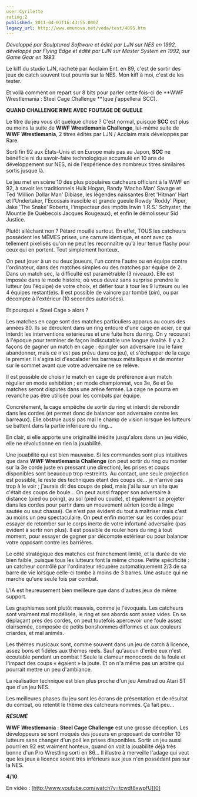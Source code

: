 ```yaml
---
user:Cyrilette
rating:2
published: 2011-04-03T16:43:55.000Z
legacy_url: http://www.emunova.net/veda/test/4095.htm
---
```

_Développé par Sculptured Software et édité par LJN sur NES en 1992, développé par Flying Edge et édité par LJN sur Master System en 1992, sur Game Gear en 1993\._  

   

Le kiff du studio LJN, racheté par Acclaim Ent. en 89, c'est de sortir des jeux de catch souvent tout pourris sur la NES. Mon kiff à moi, c'est de les tester.  

Et voilà comment on repart sur 8 bits pour parler cette fois-ci de **WWF Wrestlemania : Steel Cage Challenge **(que j'appellerai SCC).  

  

**QUAND CHALLENGE RIME AVEC FOUTAGE DE GUEULE**  

Le titre du jeu vous dit quelque chose ? C'est normal, puisque **SCC** est plus ou moins la suite de **WWF Wrestlemania Challenge**, lui-même suite de **WWF Wrestlemania**, 2 titres édités par LJN / Acclaim mais développés par Rare.  

   

Sorti fin 92 aux États-Unis et en Europe mais pas au Japon, **SCC** ne bénéficie ni du savoir-faire technologique accumulé en 10 ans de développement sur NES, ni de l'expérience des nombreux titres similaires sortis jusque là.  

   

Le jeu met en scène 10 des plus populaires catcheurs officiant à la WWF en 92, à savoir les traditionnels Hulk Hogan, Randy 'Macho Man' Savage et Ted 'Million Dollar Man' Dibiase, les légendes naissantes Bret 'Hitman' Hart et l'Undertaker, l'Ecossais irascible et grande gueule Rowdy 'Roddy' Piper, Jake 'The Snake' Roberts, l'inspecteur des impôts Irwin 'I.R.S.' Schyster, the Mountie (le Québecois Jacques Rougeaux), et enfin le démolisseur Sid Justice.  

Plutôt alléchant non ? Pétard mouillé surtout. En effet, TOUS les catcheurs possèdent les MÊMES prises, une carrure identique, et sont avec ça tellement pixelisés qu'on ne peut les reconnaître qu'à leur tenue flashy pour ceux qui en portent. Tout simplement honteux.  

   

On peut jouer à un ou deux joueurs, l'un contre l'autre ou en équipe contre l'ordinateur, dans des matches simples ou des matches par équipe de 2\. Dans un match sec, la difficulté est paramétrable (3 niveaux). Elle est imposée dans le mode histoire, où vous devez sans surprise prendre le lutteur (ou l'équipe) de votre choix, et défier tour à tour les 9 lutteurs ou les 4 équipes restant(e)s. Il est possible de vaincre par tombé (_pin_), ou par décompte à l'extérieur (10 secondes autorisées).  

   

Et pourquoi « Steel Cage » alors ?  

Les matches en cage sont des matches particuliers apparus au cours des années 80\. Ils se déroulent dans un ring entouré d'une cage en acier, ce qui interdit les interventions extérieures et une fuite hors du ring. On y recourait à l'époque pour terminer de façon indiscutable une longue rivalité. Il y a 2 façons de gagner un match en cage : épingler son adversaire (ou le faire abandonner, mais ce n'est pas prévu dans ce jeu), et s'échapper de la cage le premier. Il s'agira ici d'escalader les barreaux métalliques et de monter sur le sommet avant que votre adversaire ne se relève.  

Il est possible de choisir le match en cage de préférence à un match régulier en mode exhibition ; en mode championnat, vos 3e, 6e et 9e matches seront disputés dans une arène fermée. La cage ne pourra en revanche pas être utilisée pour les combats par équipe.  

Concrètement, la cage empêche de sortir du ring et interdit de rebondir dans les cordes (et permet donc de balancer son adversaire contre les barreaux). Elle obstrue aussi pas mal le champ de vision lorsque les lutteurs se battent dans la partie inférieure du ring...  

En clair, si elle apporte une originalité inédite jusqu'alors dans un jeu vidéo, elle ne révolutionne en rien la jouabilité.  

   

Une jouabilité qui est bien mauvaise. Si les commandes sont plus intuitives que dans **WWF Wrestlemania Challenge** (on peut sortir du ring ou monter sur la 3e corde juste en pressant une direction), les prises et coups disponibles sont beaucoup trop restreints. Au contact, une seule projection est possible, le reste des techniques étant des coups de... je n'arrive pas trop à le voir ; j'aurais dit des coups de pied, mais j'ai lu sur un site que c'était des coups de boule... On peut aussi frapper son adversaire à distance (pied ou poing), au sol (pied ou coude), et également se projeter dans les cordes pour partir dans un mouvement aérien (corde à linge sautée ou saut chassé). Ce n'est pas évident du tout à maîtriser mais c'est au moins un peu spectaculaire. On peut enfin monter sur les cordes pour essayer de retomber sur le corps inerte de votre infortuné adversaire (pas évident à sortir non plus). Il est possible de rouler hors du ring à tout moment, pour essayer de gagner par décompte extérieur ou pour balancer votre opposant contre les barrières.  

   

Le côté stratégique des matches est franchement limité, et la durée de vie bien faible, puisque tous les lutteurs font la même chose. Petite spécificité : un catcheur contrôlé par l'ordinateur récupère automatiquement 2/3 de sa barre de vie lorsque celle-ci tombe à moins de 3 barres. Une astuce qui ne marche qu'une seule fois par combat.  

L'IA est heureusement bien meilleure que dans d'autres jeux de même support.  

   

Les graphismes sont plutôt mauvais, comme je l'évoquais. Les catcheurs sont vraiment mal modélisés, le ring et ses abords sont assez vides. En se déplaçant près des cordes, on peut toutefois apercevoir une foule assez clairsemée, composée de petits bonshommes difformes et aux couleurs criardes, et mal animés.  

Les thèmes musicaux sont, comme souvent dans un jeu de catch à licence, assez bons et fidèles aux thèmes réels. Sauf qu'aucun d'entre eux n'est écoutable pendant un combat ! Seule la clameur monocorde de la foule et l'impact des coups « égaient » la joute. Et on n'a même pas un arbitre qui pourrait mettre un peu d'ambiance.  

La réalisation technique est bien plus proche d'un jeu Amstrad ou Atari ST que d'un jeu NES.  

Les meilleures phases du jeu sont les écrans de présentation et de résultat du combat, où retentit le thème des catcheurs nommés. Ça fait peu...  

  

**_RÉSUMÉ_**  

**WWF Wrestlemania : Steel Cage Challenge** est une grosse déception. Les développeurs se sont moqués des joueurs en proposant de contrôler 10 lutteurs sans changer d'un poil les prises disponibles. Sortir un jeu aussi pourri en 92 est vraiment honteux, quand on voit la jouabilité déjà très bonne d'un Pro Wrestling sorti en 86... Il illustre à merveille l'adage qui veut que les jeux à licence soient très inférieurs aux jeux n'en possédant pas sur la NES.  

  

**4/10**  

  

  

En vidéo : [http://www.youtube.com/watch?v=tcwdt8xwpfU][0]

[0]: http://www.youtube.com/watch?v=tcwdt8xwpfU